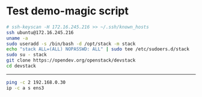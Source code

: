 # Test demo-magic script

```bash
# ssh-keyscan -H 172.16.245.216 >> ~/.ssh/known_hosts
ssh ubuntu@172.16.245.216
uname -a
sudo useradd -s /bin/bash -d /opt/stack -m stack
echo "stack ALL=(ALL) NOPASSWD: ALL" | sudo tee /etc/sudoers.d/stack
sudo su - stack
git clone https://opendev.org/openstack/devstack
cd devstack
```
-----

```bash
ping -c 2 192.168.0.30
ip -c a s ens3
```
